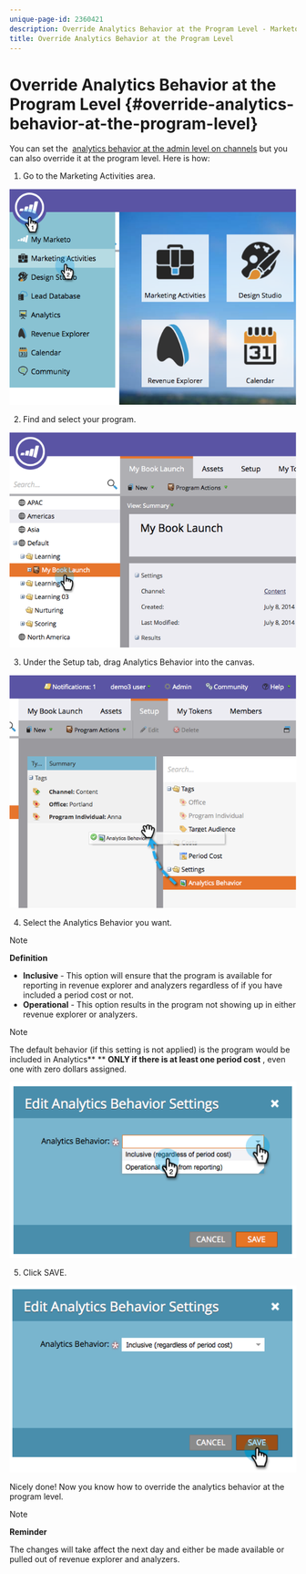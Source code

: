 ```yaml
---
unique-page-id: 2360421
description: Override Analytics Behavior at the Program Level - Marketo Docs - Product Documentation
title: Override Analytics Behavior at the Program Level
---
```


# Override Analytics Behavior at the Program Level {#override-analytics-behavior-at-the-program-level}

You can set the&nbsp; [analytics behavior at the admin level on channels](make-a-program-without-a-period-cost-available-in-revenue-explorer-and-analyzers.md)&nbsp;but you can also override it at the program level. Here is how:

1. Go to the Marketing Activities area.

![](assets/image2014-9-24-11-3a40-3a46.png)

2. Find and select your program.

![](assets/image2014-9-24-11-3a40-3a57.png)

3. Under the Setup tab, drag Analytics Behavior into the canvas.

![](assets/image2014-9-24-11-3a41-3a2.png)

4. Select the Analytics Behavior you want.

>[!NOTE]
>
>**Definition**
>
>* **Inclusive** - This option will ensure that the program is available for reporting in revenue explorer and analyzers regardless of if you have included a period cost or not.
>* **Operational** - This option results in the program not showing up in either revenue explorer or analyzers.
>

>[!NOTE]
>
>The default behavior (if this setting is not applied) is the program would be included in Analytics** ** **ONLY if there is at least one period cost** , even one with zero dollars assigned.

![](assets/image2014-9-24-11-3a42-3a0.png)

5. Click SAVE.

![](assets/image2014-9-24-11-3a42-3a6.png)

Nicely done! Now you know how to override the analytics behavior at the program level.

>[!NOTE]
>
>**Reminder**
>
>The changes will take affect the next day and either be made available or pulled out of revenue explorer and analyzers.

